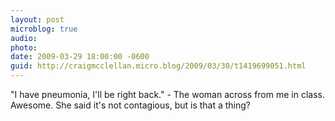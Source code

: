 ```yaml
---
layout: post
microblog: true
audio: 
photo: 
date: 2009-03-29 18:00:00 -0600
guid: http://craigmcclellan.micro.blog/2009/03/30/t1419699051.html
---
```

"I have pneumonia, I'll be right back." - The woman across from me in class.  Awesome.  She said it's not contagious, but is that a thing?
